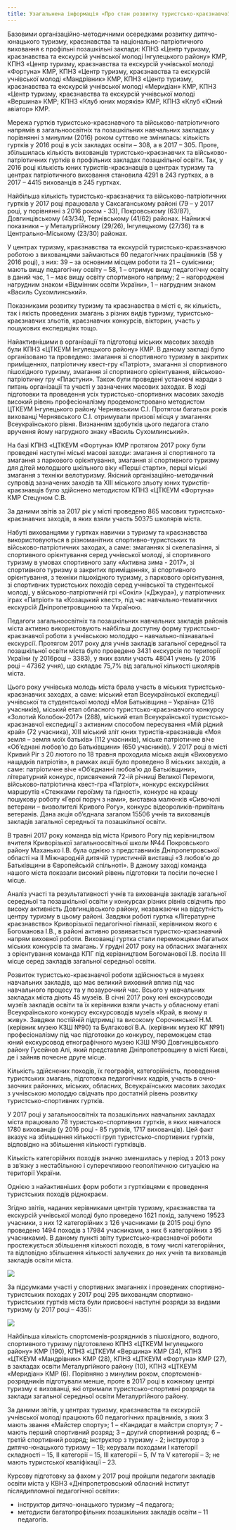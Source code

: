 ```yaml
---
title: Узагальнена інформація «Про стан розвитку туристсько-краєзнавчої роботи серед учнівської молоді м. Кривого Рогу у 2017 році (станом на 31 грудня 2017 року)»
---
```


Базовими організаційно-методичними осередками розвитку дитячо-юнацького туризму, краєзнавства та національно-патріотичного виховання є профільні позашкільні заклади: КПНЗ «Центр туризму, краєзнавства та екскурсій учнівської молоді Інгулецького району» КМР, КПНЗ «Центр туризму, краєзнавства та екскурсій учнівської молоді «Фортуна» КМР, КПНЗ «Центр туризму, краєзнавства та екскурсій учнівської молоді «Мандрівник» КМР, КПНЗ «Центр туризму, краєзнавства та екскурсій учнівської молоді «Меридіан» КМР, КПНЗ «Центр туризму, краєзнавства та екскурсій учнівської молоді «Вершина» КМР; КПНЗ «Клуб юних моряків» КМР, КПНЗ «Клуб «Юний авіатор» КМР.

Мережа гуртків туристсько-краєзнавчого та військово-патріотичного напрямів в загальноосвітніх та позашкільних навчальних закладах у порівнянні з минулим (2016) роком суттєво не змінилась: кількість гуртків у 2016 році в усіх закладах освіти – 308, а в 2017 – 305. Проте, збільшилась кількість вихованців туристсько-краєзнавчих та військово-патріотичних гуртків в профільних закладах позашкільної освіти. Так, у 2016 році кількість юних туристів-краєзнавців в центрах туризму та центрах патріотичного виховання становила 4291 в 243 гуртках, а в 2017 – 4415 вихованців в 245 гуртках.

Найбільша кількість туристсько-краєзнавчих та військово-патріотичних гуртків у 2017 році працювала у Саксаганському районі (79 – у 2017 році, у порівнянні з 2016 роком - 33), Покровському (63/87), Довгинцівському (43/34), Тернівському (41/62) районах. Найнижчі показники – у Металургійному (29/26), Інгулецькому (27/36) та в Центрально-Міському (23/30) районах.

У центрах туризму, краєзнавства та екскурсій туристсько-краєзнавчою роботою з вихованцями займаються 60 педагогічних працівників (58 у 2016 році), з них: 39 – за основним місцем роботи та 21 – сумісники; мають вищу педагогічну освіту – 58, 1 – отримує вищу педагогічну освіту в даний час, 1 – має вищу освіту спортивного напряму; 2 – нагороджені нагрудним знаком «Відмінник освіти України», 1 – нагрудним знаком «Василь Сухомлинський».

Показниками розвитку туризму та краєзнавства в місті є, як кількість, так і якість проведених змагань з різних видів туризму, туристсько-краєзнавчих зльотів, краєзнавчих конкурсів, вікторин, участь у пошукових експедиціях тощо.

Найактивнішими в організації та підготовці міських масових заходів були КПНЗ «ЦТКЕУМ Інгулецького району» КМР. В даному закладі було організовано та проведено: змагання зі спортивного туризму в закритих приміщеннях, патріотичну квест-гру «Патріот», змагання зі спортивного пішохідного туризму, змагання зі спортивного орієнтування, військово-патріотичну гру «Пластуни». Також були проведені установчі наради з питань організації та участі у зазначених масових заходах. В ході підготовки та проведення усіх туристсько-спортивних масових заходів високий рівень професіоналізму продемонстровано методистом ЦТКЕУМ Інгулецького району Чернявським С.І. Протягом багатьох років вихованці Чернявського С.І. отримували призові місця у змаганнях Всеукраїнського рівня. Визнанням здобутків цього педагога стало вручення йому нагрудного знаку «Василь Сухомлинський».

На базі КПНЗ «ЦТКЕУМ «Фортуна» КМР протягом 2017 року були проведені наступні міські масові заходи: змагання зі спортивного та змагання з паркового орієнтування, змагання зі спортивного туризму для дітей молодшого шкільного віку «Перші старти», перші міські змагання з техніки велотуризму. Якісний організаційно-методичний супровід зазначених заходів та XIII міського зльоту юних туристів-краєзнавців було здійснено методистом КПНЗ «ЦТКЕУМ «Фортуна» КМР Стецуном С.В.

За даними звітів за 2017 рік у місті проведено 865 масових туристсько-краєзнавчих заходів, в яких взяли участь 50375 школярів міста.

Набуті вихованцями у гуртках навички з туризму та краєзнавства використовуються в різноманітних спортивно-туристських та військово-патріотичних заходах, а саме: змаганнях зі скелелазіння, зі спортивного орієнтування серед учнівської молоді, зі спортивного туризму в умовах спортивного залу «Активна зима - 2017», зі спортивного туризму в закритих приміщеннях, зі спортивного орієнтування, з техніки пішохідного туризму, з паркового орієнтування, зі спортивних туристських походів серед учнівської та студентської молоді, у військово-патріотичній грі «Сокіл» («Джура»), у патріотичних іграх «Патріот» та «Козацький квест», під час навчально-тематичних екскурсій Дніпропетровщиною та Україною.

Педагоги загальноосвітніх та позашкільних навчальних закладів районів міста активно використовують найбільш доступну форму туристсько-краєзнавчої роботи з учнівською молоддю – навчально-пізнавальні екскурсії. Протягом 2017 року для учнів закладів загальної середньої та позашкільної освіти міста було проведено 3431 екскурсія по території України (у 2016році – 3383), у яких взяли участь 48041 учень (у 2016 році – 47362 учня), що складає 75,7% від загальної кількості школярів міста.

Цього року учнівська молодь міста брала участь в міських туристсько-краєзнавчих заходах, а саме: міський етап Всеукраїнської експедиції учнівської та студентської молоді «Моя Батьківщина – Україна» (216 учасників), міський етап обласного туристсько-краєзнавчого конкурсу «Золотий Колобок-2017» (288), міський етап Всеукраїнської туристсько-краєзнавчої експедиції з активним способом пересування «Мій рідний край» (72 учасника), ХІІІ міський зліт юних туристів-краєзнавців «Моя земля – земля моїх батьків» (112 учасників), міське патріотичне віче «Об’єднані любов’ю до Батьківщини» (650 учасників). У 2017 році в місті Кривий Ріг з 20 лютого по 18 травня проходила міська акція «Виховуємо нащадків патріотів», в рамках акції було проведено 8 міських заходів, а саме: патріотичне віче «Об’єднанні любов’ю до Батьківщини», літературний конкурс, присвячений 72-ій річниці Великої Перемоги, військово-патріотична квест-гра «Патріот», конкурс екскурсійних маршрутів «Стежками героїзму та гідності», конкурс на кращу пошукову роботу «Герої поруч з нами», виставка малюнків «Сивочолі ветерани – визволителі Кривого Рогу», конкурс відеороликів-привітань ветеранів. Дана акція об’єднала загалом 15506 учнів та вихованців закладів загальної середньої та позашкільної освіти.

В травні 2017 року команда від міста Кривого Рогу під керівництвом вчителя Криворізької загальноосвітньої школи №44 Покровського району Маханько І.В. була однією з представників Дніпропетровської області на ІІ Міжнародній дитячій туристичній виставці «З любов’ю до Батьківщини в Європейській спільноті». В даному заході команда нашого міста показали високий рівень підготовки та посіли почесне І місце.

Аналіз участі та результативності учнів та вихованців закладів загальної середньої та позашкільної освіти у конкурсах різних рівнів свідчить про високу активність Довгинцівського району, незважаючи на відсутність центру туризму в цьому районі. Завдяки роботі гуртка «Літературне краєзнавство» Криворізької педагогічної гімназії, керівником якого є Богоманова І.В., в районі активно розвивається туристко-краєзнавчий напрям виховної роботи. Вихованці гуртка стали переможцями багатьох міських конкурсів та змагань. У грудні 2017 року на обласних змаганнях з орієнтування команда КПГ під керівництвом Богоманової І.В. посіла ІІІ місце серед закладів загальної середньої освіти.

Розвиток туристсько-краєзнавчої роботи здійснюється в музеях навчальних закладів, що має великий виховний вплив під час навчального процесу та у позаурочний час. Всього у навчальних закладах міста діють 45 музеїв. В січні 2017 року юні екскурсоводи музеїв закладів освіти та їх керівники взяли участь у обласному етапі Всеукраїнського конкурсу екскурсоводів музеїв «Край, в якому я живу». Завдяки постійній підтримці та високому Сорочинської Н.М. (керівник музею КЗШ №90) та Булгакової В.А. (керівник музею КГ №91) професіоналізму під час підготовки до конкурсу, переможцем став юний екскурсовод етнографічного музею КЗШ №90 Довгинцівського району Гусейнов Алі, який представляв Дніпропетровщину в місті Києві, де і зайняв почесне друге місце.

Кількість здійснених походів, їх географія, категорійність, проведення туристських змагань, підготовка педагогічних кадрів, участь в очно-заочних районних, міських, обласних, Всеукраїнських масових заходах з учнівською молоддю свідчать про достатній рівень розвитку туристсько-спортивних гуртків.

У 2017 році у загальноосвітніх та позашкільних навчальних закладах міста працювало 78 туристсько-спортивних гуртків, в яких навчалося 1780 вихованців (у 2016 році - 85 гуртків, 1717 вихованців). Цей факт вказує на збільшення кількості груп туристсько-спортивних гуртків, відповідно на збільшення кількості гуртківців.

Кількість категорійних походів значно зменшилась у період з 2013 року в зв’язку з нестабільною і суперечливою геополітичною ситуацією на території України.

Однією з найактивніших форм роботи з гуртківцями є проведення туристських походів ріднокраєм.

Згідно звітів, наданих керівниками центрів туризму, краєзнавства та екскурсій учнівської молоді було проведено 1621 похід, залучено 19523 учасники, з них 12 категорійних з 126 учасниками (в 2015 році було проведено 1494 походів з 17984 учасниками, з них 6 категорійних з 95 учасниками). В даному пункті звіту туристсько-краєзнавчої роботи простежується збільшення кількості походів, в тому числі категорійних, та відповідно збільшення кількості залучених до них учнів та вихованців закладів освіти міста.

![](1.webp)

За підсумками участі у спортивних змаганнях і проведених спортивно-туристських походах у 2017 році 295 вихованцям спортивно-туристських гуртків міста були присвоєні наступні розряди за видами туризму (у 2017 році – 435):

![](2.webp)

Найбільша кількість спортсменів-розрядників з пішохідного, водного, спортивного туризму підготовлено КПНЗ «ЦТКЕУМ Інгулецького району» КМР (190), КПНЗ «ЦТКЕУМ «Вершина» КМР (34), КПНЗ «ЦТКЕУМ «Мандрівник» КМР (28), КПНЗ «ЦТКЕУМ «Фортуна» КМР (27), в закладах освіти Металургійного району (10), КПНЗ «ЦТКЕУМ «Меридіан» КМР (6). Порівняно з минулим роком, спортсменів-розрядників підготували менше, проте в 2017 році в кожному центрі туризму є вихованці, які отримали туристсько-спортивні розряди та заклади загальної середньої освіти Металургійного району.

За даними звітів, у центрах туризму, краєзнавства та екскурсій учнівської молоді працюють 60 педагогічних працівників, з яких 3 мають звання «Майстер спорту»; 1 – «Кандидат в майстри спорту»; 7 - мають перший спортивний розряд; 3 – другий спортивний розряд; 6 – третій спортивний розряд; інструктор з туризму - 2; інструктор з дитячо-юнацького туризму – 18; керували походами І категорії складності – 15, ІІ категорії – 15, ІІІ категорії – 5, ІV та V категорії – 3; не мають туристської кваліфікації – 23.

Курсову підготовку за фахом у 2017 році пройшли педагоги закладів освіти міста у КВНЗ «Дніпропетровський обласний інститут післядипломної педагогічної освіти»:

- інструктор дитячо-юнацького туризму –4 педагога;
- методисти багатопрофільних позашкільних закладів освіти – 11 педагогів.
